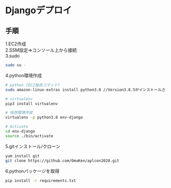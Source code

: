 # Djangoデプロイ

## 手順
1.EC2作成  
2.SSM設定⇒コンソール上から接続  
3.sudo  

```sh
sudo su -
```

4.python環境作成

```sh
# python (EC2独自コマンド)
sudo amazon-linux-extras install python3.8 //Version3.8.5がインストールされる

# virtualenv
pip3 install virtualenv

# 仮想環境作成
virtualenv -p python3.8 env-django

# Activate
cd env-django
source ./bin/activate
```

5.gitインストール/クローン

```sh
yum install git  
git clone https://github.com/OmuKen/aplcon2020.git
```

6.pythonパッケージを取得

```sh
pip install -r requirements.txt
```

